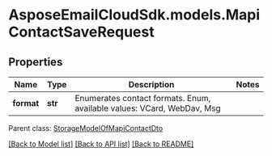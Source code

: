 # AsposeEmailCloudSdk.models.MapiContactSaveRequest
## Properties
Name | Type | Description | Notes
------------ | ------------- | ------------- | -------------
**format** | **str** | Enumerates contact formats. Enum, available values: VCard, WebDav, Msg | 

 Parent class: [StorageModelOfMapiContactDto](StorageModelOfMapiContactDto.md)

[[Back to Model list]](README.md#documentation-for-models) [[Back to API list]](README.md#documentation-for-api-endpoints) [[Back to README]](README.md)


